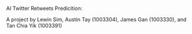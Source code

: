 AI Twitter Retweets Predicition:

A project by Lewin Sim, Austin Tay (1003304), James Gan (1003330), and Tan Chia Yik (1003391)

